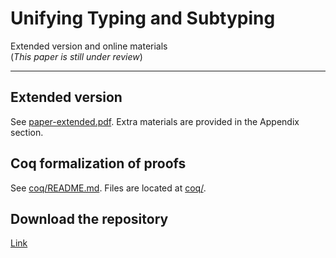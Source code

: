 # Unifying Typing and Subtyping
Extended version and online materials   
(*This paper is still under review*)

---------

## Extended version 
See [paper-extended.pdf](https://bitbucket.org/ypyang/oopsla17/src/master/paper-extended.pdf).
Extra materials are provided in the Appendix section.

## Coq formalization of proofs
See [coq/README.md](coq/README.md).
Files are located at [coq/](coq/).

## Download the repository
[Link](https://bitbucket.org/ypyang/oopsla17/get/coq-8.6.1.tar.gz)
